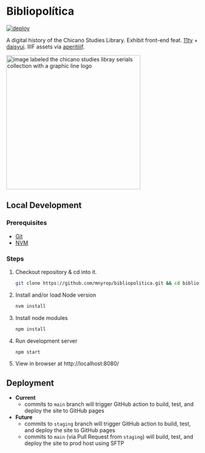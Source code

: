 # Bibliopolítica 
[![deploy](https://github.com/mnyrop/bibliopolitica/actions/workflows/deploy.yml/badge.svg)](https://github.com/mnyrop/bibliopolitica/actions/workflows/deploy.yml)

A digital history of the Chicano Studies Library. Exhibit front-end feat. [11ty](https://www.11ty.dev/) + [daisyui](https://daisyui.com/). IIIF assets via [aperitiiif](https://middlicomp.github.io/aperitiiif/).



<img alt="image labeled the chicano studies libray serials collection with a graphic line logo" src="https://marii.info/images/bibliopolitica.jpg" height=350/>

## Local Development

### Prerequisites 
- [Git](https://git-scm.com/book/en/v2/Getting-Started-Installing-Git)
- [NVM](https://github.com/nvm-sh/nvm?tab=readme-ov-file#installing-and-updating)

### Steps
1. Checkout repository & cd into it.
    ``` sh
    git clone https://github.com/mnyrop/bibliopolitica.git && cd bibliopolitica
    ```
2. Install and/or load Node version
    ``` sh
    nvm install
    ```
3. Install node modules
    ``` sh
    npm install
    ```
4. Run development server
    ``` sh
    npm start
    ```
5. View in browser at http://localhost:8080/


## Deployment

- **Current**
  - commits to `main` branch will trigger GitHub action to build, test, and deploy the site to GitHub pages
- **Future**
  - commits to `staging` branch will trigger GitHub action to build, test, and deploy the site to GitHub pages
  - commits to `main` (via Pull Request from `staging`) will build, test, and deploy the site to prod host using SFTP
